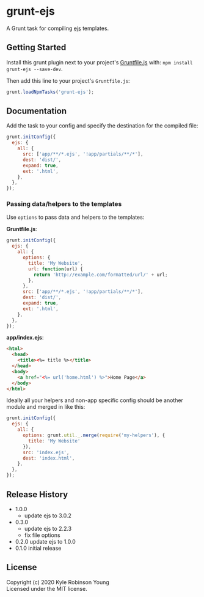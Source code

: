 # grunt-ejs

A Grunt task for compiling [ejs](http://npmjs.org/package/ejs) templates.

## Getting Started

Install this grunt plugin next to your project's
[Gruntfile.js](http://gruntjs.com/getting-started) with: `npm install grunt-ejs --save-dev`.

Then add this line to your project's `Gruntfile.js`:

```javascript
grunt.loadNpmTasks('grunt-ejs');
```

## Documentation

Add the task to your config and specify the destination for the compiled file:

```javascript
grunt.initConfig({
  ejs: {
    all: {
      src: ['app/**/*.ejs', '!app/partials/**/*'],
      dest: 'dist/',
      expand: true,
      ext: '.html',
    },
  },
});
```

### Passing data/helpers to the templates
Use `options` to pass data and helpers to the templates:

**Gruntfile.js**:
```js
grunt.initConfig({
  ejs: {
    all: {
      options: {
        title: 'My Website',
        url: function(url) {
          return 'http://example.com/formatted/url/' + url;
        },
      },
      src: ['app/**/*.ejs', '!app/partials/**/*'],
      dest: 'dist/',
      expand: true,
      ext: '.html',
    },
  },
});
```

**app/index.ejs**:
```html
<html>
  <head>
    <title><%= title %></title>
  </head>
  <body>
    <a href="<%= url('home.html') %>">Home Page</a>
  </body>
</html>
```

Ideally all your helpers and non-app specific config should be another module and merged in like this:

```js
grunt.initConfig({
  ejs: {
    all: {
      options: grunt.util._.merge(require('my-helpers'), {
        title: 'My Website'
      }),
      src: 'index.ejs',
      dest: 'index.html',
    },
  },
});
```

## Release History

* 1.0.0
  * update ejs to 3.0.2
* 0.3.0
  * update ejs to 2.2.3
  * fix file options
* 0.2.0 update ejs to 1.0.0
* 0.1.0 initial release

## License

Copyright (c) 2020 Kyle Robinson Young  
Licensed under the MIT license.
